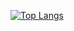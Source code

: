 [![Top Langs](https://github-readme-stats.vercel.app/api/top-langs/?username=DennKK&hide=html&layout=compact)](https://github.com/anuraghazra/github-readme-stats)
